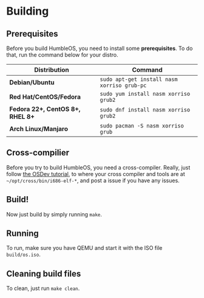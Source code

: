 # Building

## Prerequisites
Before you build HumbleOS, you need to install some **prerequisites**. To do that, run the command below for your distro.

| **Distribution**                   | **Command**                                    |
|------------------------------------|------------------------------------------------|
| **Debian/Ubuntu**                  | `sudo apt-get install nasm xorriso grub-pc`    |
| **Red Hat/CentOS/Fedora**          | `sudo yum install nasm xorriso grub2`          |
| **Fedora 22+, CentOS 8+, RHEL 8+** | `sudo dnf install nasm xorriso grub2`      |
| **Arch Linux/Manjaro**             | `sudo pacman -S nasm xorriso grub`             |

## Cross-compilier
Before you try to build HumbleOS, you need a cross-compiler. Really, just follow [the OSDev tutorial](https://wiki.osdev.org/GCC_Cross-Compiler), to where your cross compiler and tools are at `~/opt/cross/bin/i686-elf-*`, and post a issue if you have any issues.

## Build!
Now just build by simply running `make`.

## Running
To run, make sure you have QEMU and start it with the ISO file `build/os.iso`.

## Cleaning build files
To clean, just run `make clean`.